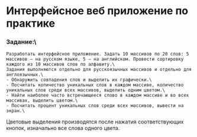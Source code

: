# Интерфейсное веб приложение по практике
### Задание:\
    Разработать интерфейсное приложение. Задать 10 массивов по 20 слов: 5 массивов – на русском языке, 5 – на английском. Провести сортировку каждого из 10 массивов слов по алфавиту.\
    Задания выполняются отдельно для русскоязычных массивов и отдельно для англоязычных.\
    - Обнаружить совпадения слов и выделить их графически.\
    - Посчитать количество уникальных слов в каждом массиве, количество уникальных слов среди всех массивов, выделить одним цветом.\
    - Найти наиболее часто встречающееся слово в каждом массиве и во всех массивах, выделить цветом.\  
    - Посчитать процент уникальных слов среди всех массивов, вывести на экран.\  
   Цветовые выделения производятся после нажатия соответствующих кнопок, изначально все слова одного цвета.  
